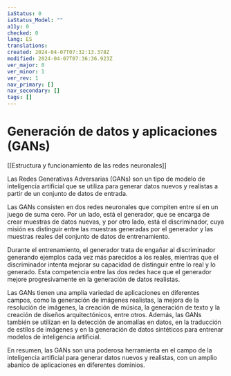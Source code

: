 ```yaml
---
iaStatus: 0
iaStatus_Model: ""
a11y: 0
checked: 0
lang: ES
translations: 
created: 2024-04-07T07:32:13.378Z
modified: 2024-04-07T07:36:36.923Z
ver_major: 0
ver_minor: 1
ver_rev: 1
nav_primary: []
nav_secondary: []
tags: []
---
```

# Generación de datos y aplicaciones (GANs)

[[Estructura y funcionamiento de las  redes neuronales]]

Las Redes Generativas Adversarias (GANs) son un tipo de modelo de inteligencia artificial que se utiliza para generar datos nuevos y realistas a partir de un conjunto de datos de entrada. 

Las GANs consisten en dos redes neuronales que compiten entre sí en un juego de suma cero. Por un lado, está el generador, que se encarga de crear muestras de datos nuevas, y por otro lado, está el discriminador, cuya misión es distinguir entre las muestras generadas por el generador y las muestras reales del conjunto de datos de entrenamiento. 

Durante el entrenamiento, el generador trata de engañar al discriminador generando ejemplos cada vez más parecidos a los reales, mientras que el discriminador intenta mejorar su capacidad de distinguir entre lo real y lo generado. Esta competencia entre las dos redes hace que el generador mejore progresivamente en la generación de datos realistas.

Las GANs tienen una amplia variedad de aplicaciones en diferentes campos, como la generación de imágenes realistas, la mejora de la resolución de imágenes, la creación de música, la generación de texto y la creación de diseños arquitectónicos, entre otros. Además, las GANs también se utilizan en la detección de anomalías en datos, en la traducción de estilos de imágenes y en la generación de datos sintéticos para entrenar modelos de inteligencia artificial. 

En resumen, las GANs son una poderosa herramienta en el campo de la inteligencia artificial para generar datos nuevos y realistas, con un amplio abanico de aplicaciones en diferentes dominios.
